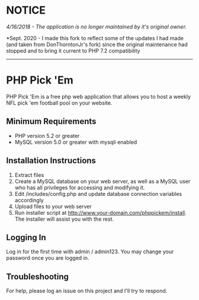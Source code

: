 # NOTICE
*4/16/2018 - The application is no longer maintained by it's original owner.*

*Sept. 2020 - I made this fork to reflect some of the updates I had made (and taken from DonThorntonJr's fork) since the original maintenance had stopped and to bring it current to PHP 7.2 compatibility

---

# PHP Pick 'Em

PHP Pick 'Em is a free php web application that allows you to host a weekly NFL pick 'em football pool on your website.

## Minimum Requirements

* PHP version 5.2 or greater
* MySQL version 5.0 or greater with mysqli enabled

## Installation Instructions

1. Extract files
2. Create a MySQL database on your web server, as well as a MySQL user who has all privileges for accessing and modifying it.
3. Edit /includes/config.php and update database connection variables accordingly
4. Upload files to your web server
5. Run installer script at http://www.your-domain.com/phppickem/install.  The installer will assist you with the rest.

## Logging In

Log in for the first time with admin / admin123.  You may change your password once you are logged in.

## Troubleshooting
For help, please log an issue on this project and I'll try to respond.
